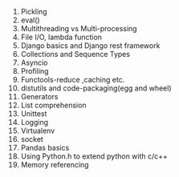 1. Pickling 
2. eval() 
3. Multithreading vs Multi-processing 
4. File I/O, lambda function
5. Django basics and Django rest framework
6. Collections and Sequence Types 
7. Asyncio
8. Profiling
9. Functools-reduce ,caching etc.
10. distutils and code-packaging(egg and wheel)
11. Generators 
12. List comprehension
13. Unittest
14. Logging
15. Virtualenv
15. socket
16. Pandas basics
17. Using Python.h to extend python with c/c++
18. Memory referencing 